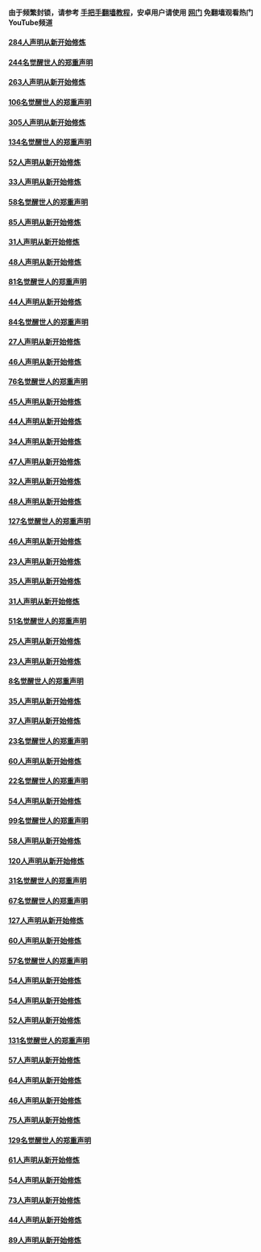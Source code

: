 #### 由于频繁封锁，请参考 [手把手翻墙教程](https://github.com/gfw-breaker/guides/wiki/)，安卓用户请使用 [网门](https://github.com/gfw-breaker/nogfw/blob/master/dl.md?t=04012001) 免翻墙观看热门YouTube频道 

#### [284人声明从新开始修炼](../pages/91/422707.md?t=04012001) 

#### [244名觉醒世人的郑重声明](../pages/91/422706.md?t=04012001) 

#### [263人声明从新开始修炼](../pages/91/422553.md?t=04012001) 

#### [106名觉醒世人的郑重声明](../pages/91/422552.md?t=04012001) 

#### [305人声明从新开始修炼](../pages/91/422153.md?t=04012001) 

#### [134名觉醒世人的郑重声明](../pages/91/422152.md?t=04012001) 

#### [52人声明从新开始修炼](../pages/91/421846.md?t=04012001) 

#### [33人声明从新开始修炼](../pages/91/421804.md?t=04012001) 

#### [58名觉醒世人的郑重声明](../pages/91/421845.md?t=04012001) 

#### [85人声明从新开始修炼](../pages/91/421769.md?t=04012001) 

#### [31人声明从新开始修炼](../pages/91/421763.md?t=04012001) 

#### [48人声明从新开始修炼](../pages/91/421605.md?t=04012001) 

#### [81名觉醒世人的郑重声明](../pages/91/421656.md?t=04012001) 

#### [44人声明从新开始修炼](../pages/91/421544.md?t=04012001) 

#### [84名觉醒世人的郑重声明](../pages/91/421543.md?t=04012001) 

#### [27人声明从新开始修炼](../pages/91/421465.md?t=04012001) 

#### [46人声明从新开始修炼](../pages/91/421454.md?t=04012001) 

#### [76名觉醒世人的郑重声明](../pages/91/421453.md?t=04012001) 

#### [45人声明从新开始修炼](../pages/91/421452.md?t=04012001) 

#### [44人声明从新开始修炼](../pages/91/421422.md?t=04012001) 

#### [34人声明从新开始修炼](../pages/91/421322.md?t=04012001) 

#### [47人声明从新开始修炼](../pages/91/421264.md?t=04012001) 

#### [32人声明从新开始修炼](../pages/91/421225.md?t=04012001) 

#### [48人声明从新开始修炼](../pages/91/421202.md?t=04012001) 

#### [127名觉醒世人的郑重声明](../pages/91/421224.md?t=04012001) 

#### [46人声明从新开始修炼](../pages/91/421203.md?t=04012001) 

#### [23人声明从新开始修炼](../pages/91/421138.md?t=04012001) 

#### [35人声明从新开始修炼](../pages/91/421122.md?t=04012001) 

#### [31人声明从新开始修炼](../pages/91/421081.md?t=04012001) 

#### [51名觉醒世人的郑重声明](../pages/91/421080.md?t=04012001) 

#### [25人声明从新开始修炼](../pages/91/421020.md?t=04012001) 

#### [23人声明从新开始修炼](../pages/91/420884.md?t=04012001) 

#### [8名觉醒世人的郑重声明](../pages/91/420883.md?t=04012001) 

#### [35人声明从新开始修炼](../pages/91/420809.md?t=04012001) 

#### [37人声明从新开始修炼](../pages/91/420766.md?t=04012001) 

#### [23名觉醒世人的郑重声明](../pages/91/420765.md?t=04012001) 

#### [60人声明从新开始修炼](../pages/91/420727.md?t=04012001) 

#### [22名觉醒世人的郑重声明](../pages/91/420726.md?t=04012001) 

#### [54人声明从新开始修炼](../pages/91/420529.md?t=04012001) 

#### [99名觉醒世人的郑重声明](../pages/91/420528.md?t=04012001) 

#### [58人声明从新开始修炼](../pages/91/420198.md?t=04012001) 

#### [120人声明从新开始修炼](../pages/91/420141.md?t=04012001) 

#### [31名觉醒世人的郑重声明](../pages/91/420197.md?t=04012001) 

#### [67名觉醒世人的郑重声明](../pages/91/420140.md?t=04012001) 

#### [127人声明从新开始修炼](../pages/91/420082.md?t=04012001) 

#### [60人声明从新开始修炼](../pages/91/420081.md?t=04012001) 

#### [57名觉醒世人的郑重声明](../pages/91/420080.md?t=04012001) 

#### [54人声明从新开始修炼](../pages/91/419533.md?t=04012001) 

#### [54人声明从新开始修炼](../pages/91/419532.md?t=04012001) 

#### [52人声明从新开始修炼](../pages/91/419531.md?t=04012001) 

#### [131名觉醒世人的郑重声明](../pages/91/419530.md?t=04012001) 

#### [57人声明从新开始修炼](../pages/91/419430.md?t=04012001) 

#### [64人声明从新开始修炼](../pages/91/419429.md?t=04012001) 

#### [46人声明从新开始修炼](../pages/91/419428.md?t=04012001) 

#### [75人声明从新开始修炼](../pages/91/419427.md?t=04012001) 

#### [129名觉醒世人的郑重声明](../pages/91/419426.md?t=04012001) 

#### [61人声明从新开始修炼](../pages/91/419198.md?t=04012001) 

#### [54人声明从新开始修炼](../pages/91/419197.md?t=04012001) 

#### [73人声明从新开始修炼](../pages/91/419196.md?t=04012001) 

#### [44人声明从新开始修炼](../pages/91/419075.md?t=04012001) 

#### [89人声明从新开始修炼](../pages/91/419074.md?t=04012001) 

